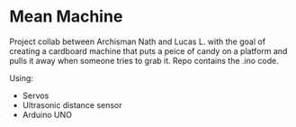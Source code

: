 # Mean Machine
Project collab between Archisman Nath and Lucas L. with the goal of creating a cardboard machine that puts a peice of candy on a platform and pulls it away when someone tries to grab it. 
Repo contains the .ino code.

Using:
* Servos
* Ultrasonic distance sensor
* Arduino UNO
